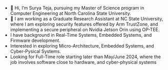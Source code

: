 - 👋 Hi, I’m Surya Teja, pursuing my Master of Science program in Computer Engineering at North Carolina State University.
- 👀 I am working as a Graduate Research Assistant at NC State University, where I am exploring security features offered by Arm TrustZone, and implementing a secure peripheral on Nvidia Jetson Orin using OP-TEE.
- I have background in Real-Time Systems, Embedded Systems, and Firmware development.
- Interested in exploring Micro-Architecture, Embedded Systems, and Cyber-Pysical Systems.
- Looking for Full-Time role starting later than May/June 2024, where the job involves software close to hardware, and cyber-physical systems

<!---
Surya1007/Surya1007 is a ✨ special ✨ repository because its `README.md` (this file) appears on your GitHub profile.
You can click the Preview link to take a look at your changes.
--->

